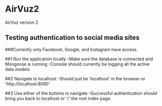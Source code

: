 # AirVuz2
AirVuz version 2

## Testing authentication to social media sites
###Currently only Facebook, Google, and Instagram have access.

##1 Run the application locally
-Make sure the database is connected and Mongoose is running
-Console should currently be logging all the active data models

##2 Navigate to localhost
-Should just be 'localhost' in the browser or 'http://localhost:8080'

##3 Use either of the buttons to navigate
-Successful authentication should bring you back to localhost or '/' the root index page.